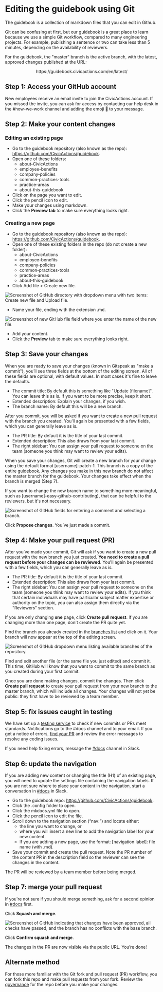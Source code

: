 # Editing the guidebook using Git

The guidebook is a collection of markdown files that you can edit in Github. 

Git can be confusing at first, but our guidebook is a great place to learn because we use a simple Git workflow, compared to many engineering projects. For example, publishing a sentence or two can take less than 5 minutes, depending on the availability of reviewers. 

For the guidebook, the "master" branch is the active branch, with the latest, approved changes published at the URL:<br>
<div align="center">https://guidebook.civicactions.com/en/latest/</div>

## Step 1: Access your GitHub account

New employees receive an email invite to join the CivicActions account. If you missed the invite, you can ask for access by contacting our help desk in the #how-we-work channel and adding the emoji :ticket: to your message.

## Step 2: Make your content changes

### Editing an existing page

- Go to the guidebook repository (also known as the repo): https://github.com/CivicActions/guidebook.
- Open one of these folders:
  - about-CivicActions
  - employee-benefits
  - company-policies
  - common-practices-tools
  - practice-areas
  - about-this-guidebook
- Click on the page you want to edit.
- Click the pencil icon to edit.
- Make your changes using markdown.
- Click the **Preview tab** to make sure everything looks right.

### Creating a new page

- Go to the guidebook repository (also known as the repo): https://github.com/CivicActions/guidebook. 
- Open one of these existing folders in the repo (do not create a new folder):
  - about-CivicActions
  - employee-benefits
  - company-policies
  - common-practices-tools
  - practice-areas
  - about-this-guidebook
- Click Add file > Create new file.

![Screenshot of GitHub directory with dropdown menu with two items: Create new file and Upload file.](../assets/images/1-Create-new-file.png)

- Name your file, ending with the extension .md.

![Screenshot of new GitHub file field where you enter the name of the new file.](../assets/images/2-Name-file.png)

- Add your content.
- Click the **Preview** tab to make sure everything looks right.

## Step 3: Save your changes

When you are ready to save your changes (known in Gitspeak as "make a commit"), you’ll see three fields at the bottom of the editing screen. All of these fields are optional, with default values.  In most cases it's fine to leave the defaults.

- The commit title: By default this is something like "Update [filename]".  You can leave this as is. If you want to be more precise, keep it short.
- Extended description: Explain your changes, if you wish.
- The branch name: By default this will be a new branch.

After you commit, you will be asked if you want to create a new pull request with the branch you created. You'll again be presented with a few fields, which you can generally leave as is.

- The PR title: By default it is the title of your last commit.
- Extended description: This also draws from your last commit.
- The right sidebar: You can assign your pull request to someone on the team (someone you think may want to review your edits).

When you save your changes, Git will create a new branch for your change using the default format [username]-patch-1. This branch is a copy of the entire guidebook. Any changes you make in this new branch do not affect the master branch for the guidebook. Your changes take effect when the branch is merged (Step 7).

If you want to change the new branch name to something more meaningful, such as [username]-easy-github-contributing), that can be helpful to the reviewers, but it's not necessary.

![Screenshot of GitHub fields for entering a comment and selecting a branch.](../assets/images/3-Propose-changes.png)

Click **Propose changes**. You’ve just made a commit.

## Step 4: Make your pull request (PR)

After you’ve made your commit, Git will ask if you want to create a new pull request with the new branch you just created. **You need to create a pull request before your changes can be reviewed**. You'll again be presented with a few fields, which you can generally leave as is.

- The PR title: By default it is the title of your last commit.
- Extended description: This also draws from your last commit.
- The right sidebar: You can assign your pull request to someone on the team (someone you think may want to review your edits). If you think that certain individuals may have particular subject matter expertise or authority on the topic, you can also assign them directly via the "Reviewers" section.

If you are only changing **one** page, click **Create pull request**. If you are changing more than one page, don't create the PR quite yet. 

Find the branch you already created in the [branches list](https://github.com/CivicActions/guidebook/branches) and click on it. Your branch will now appear at the top of the editing screen. 
 
![Screenshot of GitHub dropdown menu listing available branches of the repository.](../assets/images/4-Find-branch.png)

Find and edit another file (or the same file you just edited) and commit it. This time, GitHub will know that you want to commit to the same branch as you created during your first commit.

Once you are done making changes, commit the changes. Then click **Create pull request** to create your pull request from your new branch to the master branch, which will include all changes. Your changes will not yet be public: they first have to be reviewed by a team member.

## Step 5: fix issues caught in testing

We have set up a [testing service](automatic-checking.md) to check if new commits or PRs meet standards. Notifications go to the #docs channel and to your email. If you get a notice of errors, [find your PR](https://github.com/CivicActions/guidebook/pulls) and review the error messages to resolve any coding issues.

If you need help fixing errors, message the [#docs](https://civicactions.slack.com/messages/docs/) channel in Slack. 

## Step 6: update the navigation

If you are adding new content or changing the title (H1) of an existing page, you will need to update the settings file containing the navigation labels. If you are not sure where to place your content in the navigation, start a conversation in [#docs](https://civicactions.slack.com/messages/docs/) in Slack.

- Go to the guidebook repo: https://github.com/CivicActions/guidebook. 
- Click the .config folder to open.
- Click the mkdocs.yml file to open.
- Click the pencil icon to edit the file.
- Scroll down to the navigation section (“nav:”) and locate either:
  - the line you want to change, or 
  - where you will insert a new line to add the navigation label for your new content.
   - If you are adding a new page, use the format: [navigation label]: file name (with .md).
- Save your commit and create the pull request. Note the PR number of the content PR in the description field so the reviewer can see the changes in the content.
 
The PR will be reviewed by a team member before being merged.

## Step 7: merge your pull request
If you're not sure if you should merge something, ask for a second opinion in [#docs](https://civicactions.slack.com/messages/docs/) first.

Click **Squash and merge**.

![Screenshot of GitHub indicating that changes have been approved, all checks have passed, and the branch has no conflicts with the base branch.](../assets/images/5-Squash-merge.png)
 
Click **Confirm squash and merge**.

The changes in the PR are now visible via the public URL. You’re done!

## Alternate method
For those more familiar with the Git fork and pull request (PR) workflow, you can fork this repo and make pull requests from your fork. Review the [governance](guidebook-governance.md) for the repo before you make your changes.

